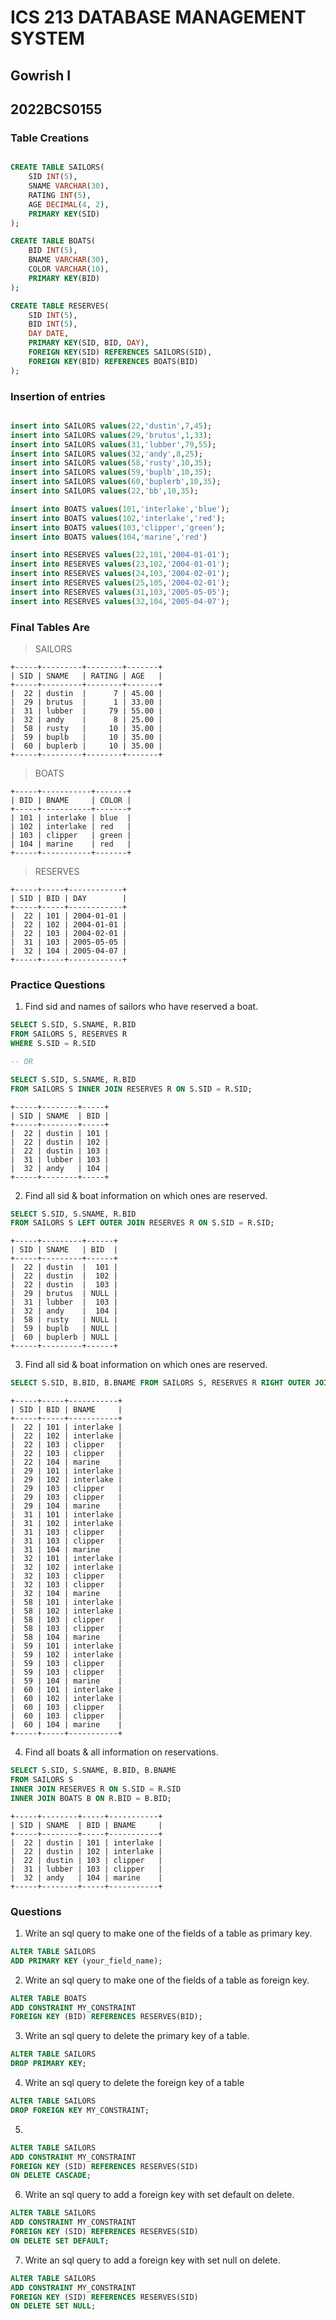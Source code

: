 # ICS 213 DATABASE MANAGEMENT SYSTEM

## Gowrish I

## 2022BCS0155

### Table Creations

```sql

CREATE TABLE SAILORS(
    SID INT(5),
    SNAME VARCHAR(30),
    RATING INT(5),
    AGE DECIMAL(4, 2),
    PRIMARY KEY(SID)
);

CREATE TABLE BOATS(
    BID INT(5),
    BNAME VARCHAR(30),
    COLOR VARCHAR(10),
    PRIMARY KEY(BID)
);

CREATE TABLE RESERVES(
    SID INT(5),
    BID INT(5),
    DAY DATE,
    PRIMARY KEY(SID, BID, DAY),
    FOREIGN KEY(SID) REFERENCES SAILORS(SID),
    FOREIGN KEY(BID) REFERENCES BOATS(BID)
);

```

### Insertion of entries

```sql

insert into SAILORS values(22,'dustin',7,45);
insert into SAILORS values(29,'brutus',1,33);
insert into SAILORS values(31,'lubber',79,55);
insert into SAILORS values(32,'andy',8,25);
insert into SAILORS values(58,'rusty',10,35);
insert into SAILORS values(59,'buplb',10,35);
insert into SAILORS values(60,'buplerb',10,35);
insert into SAILORS values(22,'bb',10,35);

insert into BOATS values(101,'interlake','blue');
insert into BOATS values(102,'interlake','red');
insert into BOATS values(103,'clipper','green');
insert into BOATS values(104,'marine','red')

insert into RESERVES values(22,101,'2004-01-01');
insert into RESERVES values(23,102,'2004-01-01');
insert into RESERVES values(24,103,'2004-02-01');
insert into RESERVES values(25,105,'2004-02-01');
insert into RESERVES values(31,103,'2005-05-05');
insert into RESERVES values(32,104,'2005-04-07');
```

### Final Tables Are

> SAILORS

```text
+-----+---------+--------+-------+
| SID | SNAME   | RATING | AGE   |
+-----+---------+--------+-------+
|  22 | dustin  |      7 | 45.00 |
|  29 | brutus  |      1 | 33.00 |
|  31 | lubber  |     79 | 55.00 |
|  32 | andy    |      8 | 25.00 |
|  58 | rusty   |     10 | 35.00 |
|  59 | buplb   |     10 | 35.00 |
|  60 | buplerb |     10 | 35.00 |
+-----+---------+--------+-------+
```

> BOATS

```text
+-----+-----------+-------+
| BID | BNAME     | COLOR |
+-----+-----------+-------+
| 101 | interlake | blue  |
| 102 | interlake | red   |
| 103 | clipper   | green |
| 104 | marine    | red   |
+-----+-----------+-------+
```

> RESERVES

```text
+-----+-----+------------+
| SID | BID | DAY        |
+-----+-----+------------+
|  22 | 101 | 2004-01-01 |
|  22 | 102 | 2004-01-01 |
|  22 | 103 | 2004-02-01 |
|  31 | 103 | 2005-05-05 |
|  32 | 104 | 2005-04-07 |
+-----+-----+------------+
```

### Practice Questions

1. Find sid and names of sailors who have reserved a boat.

```sql
SELECT S.SID, S.SNAME, R.BID
FROM SAILORS S, RESERVES R
WHERE S.SID = R.SID

-- OR 

SELECT S.SID, S.SNAME, R.BID
FROM SAILORS S INNER JOIN RESERVES R ON S.SID = R.SID;

```

```text
+-----+--------+-----+
| SID | SNAME  | BID |
+-----+--------+-----+
|  22 | dustin | 101 |
|  22 | dustin | 102 |
|  22 | dustin | 103 |
|  31 | lubber | 103 |
|  32 | andy   | 104 |
+-----+--------+-----+
```

2. Find all sid & boat information on which ones are reserved.

```sql
SELECT S.SID, S.SNAME, R.BID
FROM SAILORS S LEFT OUTER JOIN RESERVES R ON S.SID = R.SID;
```

```text
+-----+---------+------+
| SID | SNAME   | BID  |
+-----+---------+------+
|  22 | dustin  |  101 |
|  22 | dustin  |  102 |
|  22 | dustin  |  103 |
|  29 | brutus  | NULL |
|  31 | lubber  |  103 |
|  32 | andy    |  104 |
|  58 | rusty   | NULL |
|  59 | buplb   | NULL |
|  60 | buplerb | NULL |
+-----+---------+------+
```

3. Find all sid & boat information on which ones are reserved.

```sql
SELECT S.SID, B.BID, B.BNAME FROM SAILORS S, RESERVES R RIGHT OUTER JOIN BOATS B ON R.BID = B.BID;
```

```text
+-----+-----+-----------+
| SID | BID | BNAME     |
+-----+-----+-----------+
|  22 | 101 | interlake |
|  22 | 102 | interlake |
|  22 | 103 | clipper   |
|  22 | 103 | clipper   |
|  22 | 104 | marine    |
|  29 | 101 | interlake |
|  29 | 102 | interlake |
|  29 | 103 | clipper   |
|  29 | 103 | clipper   |
|  29 | 104 | marine    |
|  31 | 101 | interlake |
|  31 | 102 | interlake |
|  31 | 103 | clipper   |
|  31 | 103 | clipper   |
|  31 | 104 | marine    |
|  32 | 101 | interlake |
|  32 | 102 | interlake |
|  32 | 103 | clipper   |
|  32 | 103 | clipper   |
|  32 | 104 | marine    |
|  58 | 101 | interlake |
|  58 | 102 | interlake |
|  58 | 103 | clipper   |
|  58 | 103 | clipper   |
|  58 | 104 | marine    |
|  59 | 101 | interlake |
|  59 | 102 | interlake |
|  59 | 103 | clipper   |
|  59 | 103 | clipper   |
|  59 | 104 | marine    |
|  60 | 101 | interlake |
|  60 | 102 | interlake |
|  60 | 103 | clipper   |
|  60 | 103 | clipper   |
|  60 | 104 | marine    |
+-----+-----+-----------+
```

4. Find all boats & all information on reservations.

```sql
SELECT S.SID, S.SNAME, B.BID, B.BNAME
FROM SAILORS S
INNER JOIN RESERVES R ON S.SID = R.SID
INNER JOIN BOATS B ON R.BID = B.BID;
```

```text
+-----+--------+-----+-----------+
| SID | SNAME  | BID | BNAME     |
+-----+--------+-----+-----------+
|  22 | dustin | 101 | interlake |
|  22 | dustin | 102 | interlake |
|  22 | dustin | 103 | clipper   |
|  31 | lubber | 103 | clipper   |
|  32 | andy   | 104 | marine    |
+-----+--------+-----+-----------+
```

### Questions

1. Write an sql query to make one of the fields of a table as primary key.

```sql
ALTER TABLE SAILORS
ADD PRIMARY KEY (your_field_name);
```

2. Write an sql query to make one of the fields of a table as foreign key.

```sql
ALTER TABLE BOATS 
ADD CONSTRAINT MY_CONSTRAINT
FOREIGN KEY (BID) REFERENCES RESERVES(BID);
```

3. Write an sql query to delete the primary key of a table.

```sql
ALTER TABLE SAILORS
DROP PRIMARY KEY;
```

4. Write an sql query to delete the foreign key of a table

```sql
ALTER TABLE SAILORS
DROP FOREIGN KEY MY_CONSTRAINT;
```

5. 

```sql
ALTER TABLE SAILORS
ADD CONSTRAINT MY_CONSTRAINT
FOREIGN KEY (SID) REFERENCES RESERVES(SID)
ON DELETE CASCADE;
```

6. Write an sql query to add a foreign key with set default on delete.

```sql
ALTER TABLE SAILORS
ADD CONSTRAINT MY_CONSTRAINT
FOREIGN KEY (SID) REFERENCES RESERVES(SID)
ON DELETE SET DEFAULT;
```

7. Write an sql query to add a foreign key with set null on delete.

```sql
ALTER TABLE SAILORS
ADD CONSTRAINT MY_CONSTRAINT
FOREIGN KEY (SID) REFERENCES RESERVES(SID)
ON DELETE SET NULL;
```
